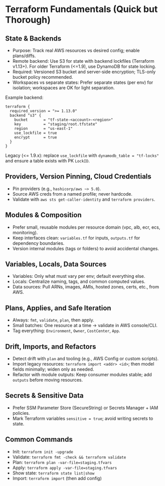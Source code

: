 # Terraform Fundamentals (Quick but Thorough)

## State & Backends

- Purpose: Track real AWS resources vs desired config; enable plans/diffs.
- Remote backend: Use S3 for state with backend lockfiles (Terraform v1.13+). For older Terraform (<=1.9), use DynamoDB for state locking.
- Required: Versioned S3 bucket and server-side encryption; TLS-only bucket policy recommended.
- Workspaces vs separate states: Prefer separate states (per env) for isolation; workspaces are OK for light separation.

Example backend:

```
terraform {
  required_version = ">= 1.13.0"
  backend "s3" {
    bucket       = "tf-state-<account>-<region>"
    key          = "staging/root.tfstate"
    region       = "us-east-1"
    use_lockfile = true
    encrypt      = true
  }
}
```

Legacy (<= 1.9.x): replace `use_lockfile` with `dynamodb_table = "tf-locks"` and ensure a table exists with PK `LockID`.

## Providers, Version Pinning, Cloud Credentials

- Pin providers (e.g., `hashicorp/aws ~> 5.0`).
- Source AWS creds from a named profile; never hardcode.
- Validate with `aws sts get-caller-identity` and `terraform providers`.

## Modules & Composition

- Prefer small, reusable modules per resource domain (vpc, alb, ecr, ecs, monitoring).
- Keep interfaces clean: `variables.tf` for inputs, `outputs.tf` for dependency boundaries.
- Version internal modules (tags or folders) to avoid accidental changes.

## Variables, Locals, Data Sources

- Variables: Only what must vary per env; default everything else.
- Locals: Centralize naming, tags, and common computed values.
- Data sources: Pull ARNs, images, AMIs, hosted zones, certs, etc., from AWS.

## Plans, Applies, and Safe Iteration

- Always: `fmt`, `validate`, `plan`, then apply.
- Small batches: One resource at a time → validate in AWS console/CLI.
- Tag everything: `Environment`, `Owner`, `CostCenter`, `App`.

## Drift, Imports, and Refactors

- Detect drift with `plan` and tooling (e.g., AWS Config or custom scripts).
- Import legacy resources: `terraform import <addr> <id>`; then model fields minimally; widen only as needed.
- Refactor with module outputs: Keep consumer modules stable; add `outputs` before moving resources.

## Secrets & Sensitive Data

- Prefer SSM Parameter Store (SecureString) or Secrets Manager + IAM policies.
- Mark Terraform variables `sensitive = true`; avoid writing secrets to state.

## Common Commands

- Init: `terraform init -upgrade`
- Validate: `terraform fmt -check && terraform validate`
- Plan: `terraform plan -var-file=staging.tfvars`
- Apply: `terraform apply -var-file=staging.tfvars`
- Show state: `terraform state list|show`
- Import: `terraform import` (then add config)
